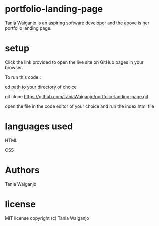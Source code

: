 # portfolio-landing-page

Tania Waiganjo is an aspiring software developer and the above is her portfolio landing page.

# setup 

Click the link provided to open the live site on GitHub pages in your browser.


To run this code :

cd path to your directory of choice

git clone https://github.com/TaniaWaiganjo/portfolio-landing-page.git

open the file in the code editor of your choice and run the index.html file

# languages used

HTML

CSS

# Authors 

Tania Waiganjo

# license 

MIT license copyright (c) Tania Waiganjo

